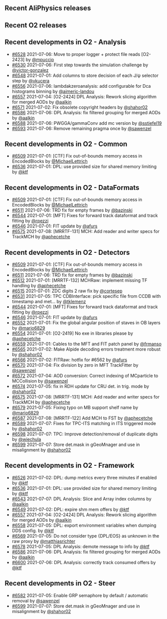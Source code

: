 ## Recent AliPhysics releases
## Recent O2 releases
## Recent developments in O2 - Analysis
- [\#6528](https://github.com/AliceO2Group/AliceO2/pull/6528) 2021-07-06: Move to proper logger + protect file reads [O2-2423] by [@mpuccio](https://github.com/mpuccio)
- [\#6530](https://github.com/AliceO2Group/AliceO2/pull/6530) 2021-07-06: First step towards the simulation challenge by [@victor-gonzalez](https://github.com/victor-gonzalez)
- [\#6548](https://github.com/AliceO2Group/AliceO2/pull/6548) 2021-07-01: Add columns to store decision of each J/ψ selector step by [@vkucera](https://github.com/vkucera)
- [\#6556](https://github.com/AliceO2Group/AliceO2/pull/6556) 2021-07-06: lambdakzeroanalysis: add configurable for Dca histograms binning by [@aimeric-landou](https://github.com/aimeric-landou)
- [\#6557](https://github.com/AliceO2Group/AliceO2/pull/6557) 2021-07-04: [O2-2424] DPL Analysis: Rework slicing algorithm for merged AODs by [@aalkin](https://github.com/aalkin)
- [\#6571](https://github.com/AliceO2Group/AliceO2/pull/6571) 2021-07-02: Fix obsolete copyright headers by [@shahor02](https://github.com/shahor02)
- [\#6586](https://github.com/AliceO2Group/AliceO2/pull/6586) 2021-07-06: DPL Analysis: fix filtered grouping for merged AODs by [@aalkin](https://github.com/aalkin)
- [\#6588](https://github.com/AliceO2Group/AliceO2/pull/6588) 2021-07-06: PWGGA/gammaConv add mc version by [@sstiefel19](https://github.com/sstiefel19)
- [\#6593](https://github.com/AliceO2Group/AliceO2/pull/6593) 2021-07-06: Remove remaining pragma once by [@sawenzel](https://github.com/sawenzel)
## Recent developments in O2 - Common
- [\#6509](https://github.com/AliceO2Group/AliceO2/pull/6509) 2021-07-01: [CTF] Fix out-of-bounds memory access in EncodedBlocks by [@MichaelLettrich](https://github.com/MichaelLettrich)
- [\#6536](https://github.com/AliceO2Group/AliceO2/pull/6536) 2021-07-01: DPL: use provided size for shared memory limiting by [@ktf](https://github.com/ktf)
## Recent developments in O2 - DataFormats
- [\#6509](https://github.com/AliceO2Group/AliceO2/pull/6509) 2021-07-01: [CTF] Fix out-of-bounds memory access in EncodedBlocks by [@MichaelLettrich](https://github.com/MichaelLettrich)
- [\#6511](https://github.com/AliceO2Group/AliceO2/pull/6511) 2021-07-06: TRD fix for empty frames by [@bazinski](https://github.com/bazinski)
- [\#6544](https://github.com/AliceO2Group/AliceO2/pull/6544) 2021-07-01: [MFT] Fixes for forward track dataformat and track fitting  by [@rpezzi](https://github.com/rpezzi)
- [\#6546](https://github.com/AliceO2Group/AliceO2/pull/6546) 2021-07-01: FIT update by [@afurs](https://github.com/afurs)
- [\#6575](https://github.com/AliceO2Group/AliceO2/pull/6575) 2021-07-08: [MRRTF-131] MCH: Add reader and writer specs for TrackMCH by [@aphecetche](https://github.com/aphecetche)
## Recent developments in O2 - Detectors
- [\#6509](https://github.com/AliceO2Group/AliceO2/pull/6509) 2021-07-01: [CTF] Fix out-of-bounds memory access in EncodedBlocks by [@MichaelLettrich](https://github.com/MichaelLettrich)
- [\#6511](https://github.com/AliceO2Group/AliceO2/pull/6511) 2021-07-06: TRD fix for empty frames by [@bazinski](https://github.com/bazinski)
- [\#6512](https://github.com/AliceO2Group/AliceO2/pull/6512) 2021-07-01: [MRRTF-132] MCHRaw: implement missing TF handling by [@aphecetche](https://github.com/aphecetche)
- [\#6515](https://github.com/AliceO2Group/AliceO2/pull/6515) 2021-07-01: ZDC digits 2 raw fix by [@cortesep](https://github.com/cortesep)
- [\#6531](https://github.com/AliceO2Group/AliceO2/pull/6531) 2021-07-05: TPC CDBInterface: pick specific file from CCDB with timestamp and met… by [@tklemenz](https://github.com/tklemenz)
- [\#6544](https://github.com/AliceO2Group/AliceO2/pull/6544) 2021-07-01: [MFT] Fixes for forward track dataformat and track fitting  by [@rpezzi](https://github.com/rpezzi)
- [\#6546](https://github.com/AliceO2Group/AliceO2/pull/6546) 2021-07-01: FIT update by [@afurs](https://github.com/afurs)
- [\#6552](https://github.com/AliceO2Group/AliceO2/pull/6552) 2021-07-01: Fix the global angular position of staves in OB layers by [@mario6829](https://github.com/mario6829)
- [\#6554](https://github.com/AliceO2Group/AliceO2/pull/6554) 2021-07-01: [O2-2419] No exe in libraries please by [@aphecetche](https://github.com/aphecetche)
- [\#6559](https://github.com/AliceO2Group/AliceO2/pull/6559) 2021-07-01: Cables to the MFT and FIT patch panel by [@frmanso](https://github.com/frmanso)
- [\#6565](https://github.com/AliceO2Group/AliceO2/pull/6565) 2021-07-02: Make Alpide decoding errors treatment more robust by [@shahor02](https://github.com/shahor02)
- [\#6566](https://github.com/AliceO2Group/AliceO2/pull/6566) 2021-07-02: FITRaw: hotfix for #6562 by [@afurs](https://github.com/afurs)
- [\#6570](https://github.com/AliceO2Group/AliceO2/pull/6570) 2021-07-04: Fix division by zero in MFT TrackFitter by [@sawenzel](https://github.com/sawenzel)
- [\#6572](https://github.com/AliceO2Group/AliceO2/pull/6572) 2021-07-04: AOD conversion: Correct indexing of MCparticle to MCCollision by [@sawenzel](https://github.com/sawenzel)
- [\#6574](https://github.com/AliceO2Group/AliceO2/pull/6574) 2021-07-05: fix in RDH update for CRU det. in trig. mode by [@shahor02](https://github.com/shahor02)
- [\#6575](https://github.com/AliceO2Group/AliceO2/pull/6575) 2021-07-08: [MRRTF-131] MCH: Add reader and writer specs for TrackMCH by [@aphecetche](https://github.com/aphecetche)
- [\#6579](https://github.com/AliceO2Group/AliceO2/pull/6579) 2021-07-05: Fixing typo on MB support shelf name by [@mario6829](https://github.com/mario6829)
- [\#6587](https://github.com/AliceO2Group/AliceO2/pull/6587) 2021-07-08: [MRRTF-122] Add MCH to FST by [@aphecetche](https://github.com/aphecetche)
- [\#6589](https://github.com/AliceO2Group/AliceO2/pull/6589) 2021-07-07: Fixes for TPC-ITS matching in ITS triggered mode by [@shahor02](https://github.com/shahor02)
- [\#6598](https://github.com/AliceO2Group/AliceO2/pull/6598) 2021-07-07: TPC: Improve detection/removal of duplicate digits by [@wiechula](https://github.com/wiechula)
- [\#6599](https://github.com/AliceO2Group/AliceO2/pull/6599) 2021-07-07: Store det.mask in gGeoMnager and use in misalignment by [@shahor02](https://github.com/shahor02)
## Recent developments in O2 - Framework
- [\#6526](https://github.com/AliceO2Group/AliceO2/pull/6526) 2021-07-02: DPL: dump metrics every three minutes if enabled by [@ktf](https://github.com/ktf)
- [\#6536](https://github.com/AliceO2Group/AliceO2/pull/6536) 2021-07-01: DPL: use provided size for shared memory limiting by [@ktf](https://github.com/ktf)
- [\#6543](https://github.com/AliceO2Group/AliceO2/pull/6543) 2021-07-07: DPL Analysis: Slice and Array index columns by [@aalkin](https://github.com/aalkin)
- [\#6549](https://github.com/AliceO2Group/AliceO2/pull/6549) 2021-07-02: DPL: expire shm mem offers by [@ktf](https://github.com/ktf)
- [\#6557](https://github.com/AliceO2Group/AliceO2/pull/6557) 2021-07-04: [O2-2424] DPL Analysis: Rework slicing algorithm for merged AODs by [@aalkin](https://github.com/aalkin)
- [\#6558](https://github.com/AliceO2Group/AliceO2/pull/6558) 2021-07-05: DPL: export environment variables when dumping DDS config. by [@ktf](https://github.com/ktf)
- [\#6569](https://github.com/AliceO2Group/AliceO2/pull/6569) 2021-07-05: Do not consider type {DPL/EOS} as unknown in the raw proxy by [@matthiasrichter](https://github.com/matthiasrichter)
- [\#6578](https://github.com/AliceO2Group/AliceO2/pull/6578) 2021-07-05: DPL Analysis: demote message to info by [@ktf](https://github.com/ktf)
- [\#6586](https://github.com/AliceO2Group/AliceO2/pull/6586) 2021-07-06: DPL Analysis: fix filtered grouping for merged AODs by [@aalkin](https://github.com/aalkin)
- [\#6600](https://github.com/AliceO2Group/AliceO2/pull/6600) 2021-07-06: DPL Analysis: correctly track consumed offers by [@ktf](https://github.com/ktf)
## Recent developments in O2 - Steer
- [\#6582](https://github.com/AliceO2Group/AliceO2/pull/6582) 2021-07-05: Enable GRP semaphore by default / automatic removal by [@sawenzel](https://github.com/sawenzel)
- [\#6599](https://github.com/AliceO2Group/AliceO2/pull/6599) 2021-07-07: Store det.mask in gGeoMnager and use in misalignment by [@shahor02](https://github.com/shahor02)
